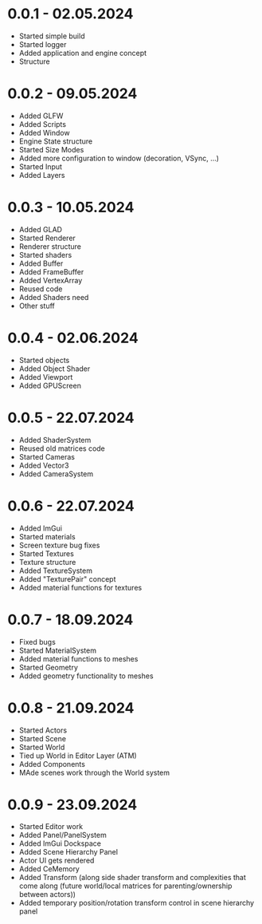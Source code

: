 # 0.0.1 - 02.05.2024

- Started simple build
- Started logger
- Added application and engine concept
- Structure

# 0.0.2 - 09.05.2024

- Added GLFW
- Added Scripts
- Added Window
- Engine State structure
- Started Size Modes
- Added more configuration to window (decoration, VSync, ...)
- Started Input
- Added Layers

# 0.0.3 - 10.05.2024

- Added GLAD
- Started Renderer
- Renderer structure
- Started shaders
- Added Buffer
- Added FrameBuffer
- Added VertexArray
- Reused code
- Added Shaders need
- Other stuff

# 0.0.4 - 02.06.2024

- Started objects
- Added Object Shader
- Added Viewport
- Added GPUScreen

# 0.0.5 - 22.07.2024

- Added ShaderSystem
- Reused old matrices code
- Started Cameras
- Added Vector3
- Added CameraSystem

# 0.0.6 - 22.07.2024

- Added ImGui
- Started materials
- Screen texture bug fixes
- Started Textures
- Texture structure
- Added TextureSystem
- Added "TexturePair" concept
- Added material functions for textures

# 0.0.7 - 18.09.2024

- Fixed bugs
- Started MaterialSystem
- Added material functions to meshes
- Started Geometry
- Added geometry functionality to meshes

# 0.0.8 - 21.09.2024

- Started Actors
- Started Scene
- Started World
- Tied up World in Editor Layer (ATM)
- Added Components
- MAde scenes work through the World system

# 0.0.9 - 23.09.2024

- Started Editor work
- Added Panel/PanelSystem
- Added ImGui Dockspace
- Added Scene Hierarchy Panel
- Actor UI gets rendered
- Added CeMemory
- Added Transform (along side shader transform and complexities that come along (future world/local matrices for parenting/ownership between actors))
- Added temporary position/rotation transform control in scene hierarchy panel
